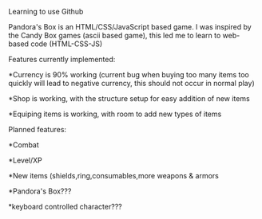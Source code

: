 Learning to use Github

Pandora's Box is an HTML/CSS/JavaScript based game. 
I was inspired by the Candy Box games (ascii based game), this led me to learn to web-based code (HTML-CSS-JS)




Features currently implemented:

*Currency is 90% working (current bug when buying too many items too quickly will lead to negative currency, this should not occur in normal play)

*Shop is working, with the structure setup for easy addition of new items

*Equiping items is working, with room to add new types of items




Planned features:

*Combat

*Level/XP

*New items (shields,ring,consumables,more weapons & armors

*Pandora's Box???

*keyboard controlled character???
